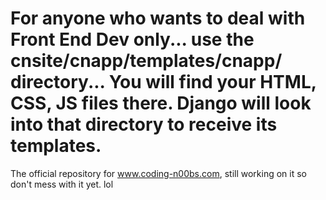 For anyone who wants to deal with Front End Dev only... use the 
cnsite/cnapp/templates/cnapp/ directory... You will find your HTML, CSS, JS files there. Django will look into that directory to receive its templates.
=======================================================================================================================================================
The official repository for www.coding-n00bs.com, still working on it so don't mess with it yet. lol
